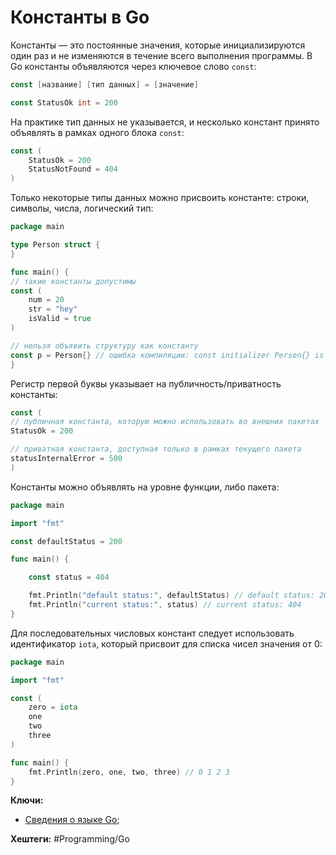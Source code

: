 
# Константы в  Go

Константы — это постоянные значения, которые инициализируются один раз и не изменяются в течение всего выполнения программы. В Go константы объявляются через ключевое слово `const`:

```go
const [название] [тип данных] = [значение]

const StatusOk int = 200
```

На практике тип данных не указывается, и несколько констант принято объявлять в рамках одного блока `const`:

```go
const (
	StatusOk = 200
	StatusNotFound = 404
)
```

Только некоторые типы данных можно присвоить константе: строки, символы, числа, логический тип:

```go
package main

type Person struct {
}

func main() {
// такие константы допустимы
const (
	num = 20
	str = "hey"
	isValid = true
)

// нельзя объявить структуру как константу
const p = Person{} // ошибка компиляции: const initializer Person{} is not a constant
}
```

Регистр первой буквы указывает на публичность/приватность константы:

```go
const (
// публичная константа, которую можно использовать во внешних пакетах
StatusOk = 200

// приватная константа, доступная только в рамках текущего пакета
statusInternalError = 500
)
```

Константы можно объявлять на уровне функции, либо пакета:

```go
package main

import "fmt"

const defaultStatus = 200

func main() {

	const status = 404

	fmt.Println("default status:", defaultStatus) // default status: 200
	fmt.Println("current status:", status) // current status: 404
}
```

Для последовательных числовых констант следует использовать идентификатор `iota`, который присвоит для списка чисел значения от 0:

```go
package main

import "fmt"

const (
	zero = iota
	one
	two
	three
)

func main() {
	fmt.Println(zero, one, two, three) // 0 1 2 3
}
```

**Ключи:**
- [Сведения о языке Go](GO);

**Хештеги:** #Programming/Go